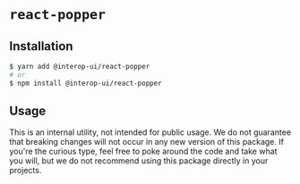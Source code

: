 # `react-popper`

## Installation

```sh
$ yarn add @interop-ui/react-popper
# or
$ npm install @interop-ui/react-popper
```

## Usage

This is an internal utility, not intended for public usage. We do not guarantee that breaking changes will not occur in any new version of this package. If you're the curious type, feel free to poke around the code and take what you will, but we do not recommend using this package directly in your projects.

